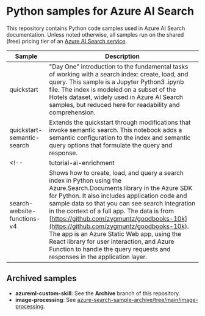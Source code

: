 # Python samples for Azure AI Search

This repository contains Python code samples used in Azure AI Search documentation. Unless noted otherwise, all samples run on the shared (free) pricing tier of an [Azure AI Search service](https://learn.microsoft.com/azure/search/search-create-service-portal).

| Sample | Description |
|--------|-------------|
| quickstart | "Day One" introduction to the fundamental tasks of working with a search index: create, load, and query. This sample is a Jupyter Python3 .ipynb file. The index is modeled on a subset of the Hotels dataset, widely used in Azure AI Search samples, but reduced here for readability and comprehension. |
| quickstart-semantic-search | Extends the quickstart through modifications that invoke semantic search. This notebook adds a semantic configuration to the index and semantic query options that formulate the query and response. |
<!-- | tutorial-ai-enrichment | This sample is a Jupyter Python3 .ipynb file used in the [Python Tutorial: Call Azure AI Services APIs in an Azure AI Search indexing pipeline](https://docs.microsoft.com/azure/search/cognitive-search-tutorial-blob-python). This sample demonstrates Azure AI functionality, adding AI enrichments from Azure AI services to extract, detect, and analyze information from image files or large unstructured document files. | -->
| search-website-functions-v4 | Shows how to create, load, and query a search index in Python using the Azure.Search.Documents library in the Azure SDK for Python. It also includes application code and sample data so that you can see search integration in the context of a full app. The data is from [https://github.com/zygmuntz/goodbooks-10k](https://github.com/zygmuntz/goodbooks-10k). The app is an Azure Static Web app, using the React library for user interaction, and Azure Function to handle the query requests and responses in the application layer. |

## Archived samples

+ **azureml-custom-skill**: See the **Archive** branch of this repository.
+ **image-processing**: See [azure-search-sample-archive/tree/main/image-processing](https://github.com/Azure-Samples/azure-search-sample-archive/tree/main/image-processing).
